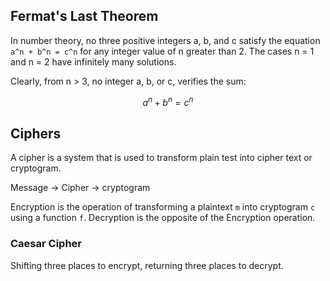 ## Fermat's Last Theorem
In number theory, no three positive integers a, b, and c satisfy the equation `a^n + b^n = c^n`
for any integer value of n greater than 2. The cases n = 1 and n = 2 have infinitely many solutions.

Clearly, from n > 3, no integer a, b, or c, verifies the sum:
```math
a^n + b^n = c^n
```

## Ciphers
A cipher is a system that is used to transform plain test into cipher text or cryptogram.

Message -> Cipher -> cryptogram

Encryption is the operation of transforming a plaintext `m` into cryptogram `c` using a function `f`.
Decryption is the opposite of the Encryption operation.

### Caesar Cipher
Shifting three places to encrypt, returning three places to decrypt.